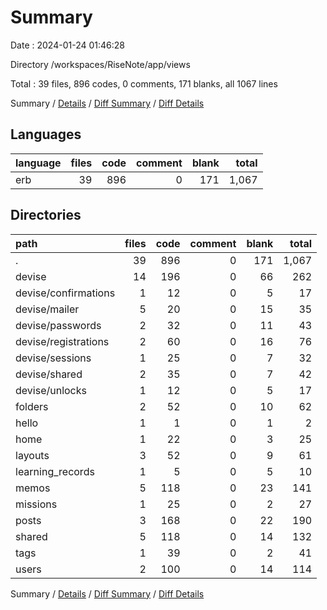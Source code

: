 # Summary

Date : 2024-01-24 01:46:28

Directory /workspaces/RiseNote/app/views

Total : 39 files,  896 codes, 0 comments, 171 blanks, all 1067 lines

Summary / [Details](details.md) / [Diff Summary](diff.md) / [Diff Details](diff-details.md)

## Languages
| language | files | code | comment | blank | total |
| :--- | ---: | ---: | ---: | ---: | ---: |
| erb | 39 | 896 | 0 | 171 | 1,067 |

## Directories
| path | files | code | comment | blank | total |
| :--- | ---: | ---: | ---: | ---: | ---: |
| . | 39 | 896 | 0 | 171 | 1,067 |
| devise | 14 | 196 | 0 | 66 | 262 |
| devise/confirmations | 1 | 12 | 0 | 5 | 17 |
| devise/mailer | 5 | 20 | 0 | 15 | 35 |
| devise/passwords | 2 | 32 | 0 | 11 | 43 |
| devise/registrations | 2 | 60 | 0 | 16 | 76 |
| devise/sessions | 1 | 25 | 0 | 7 | 32 |
| devise/shared | 2 | 35 | 0 | 7 | 42 |
| devise/unlocks | 1 | 12 | 0 | 5 | 17 |
| folders | 2 | 52 | 0 | 10 | 62 |
| hello | 1 | 1 | 0 | 1 | 2 |
| home | 1 | 22 | 0 | 3 | 25 |
| layouts | 3 | 52 | 0 | 9 | 61 |
| learning_records | 1 | 5 | 0 | 5 | 10 |
| memos | 5 | 118 | 0 | 23 | 141 |
| missions | 1 | 25 | 0 | 2 | 27 |
| posts | 3 | 168 | 0 | 22 | 190 |
| shared | 5 | 118 | 0 | 14 | 132 |
| tags | 1 | 39 | 0 | 2 | 41 |
| users | 2 | 100 | 0 | 14 | 114 |

Summary / [Details](details.md) / [Diff Summary](diff.md) / [Diff Details](diff-details.md)